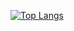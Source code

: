 [![Top Langs](https://github-readme-stats.vercel.app/api/top-langs/?username=victorrschmidt&layout=compact&theme=apprentice)](https://github.com/anuraghazra/github-readme-stats)
